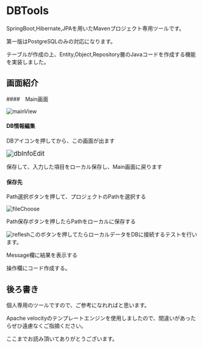# DBTools

SpringBoot,Hibernate,JPAを用いたMavenプロジェクト専用ツールです。

第一版はPostgreSQLのみの対応になります。

テーブルが作成の上、Entity,Object,Repository層のJavaコードを作成する機能を実装しました。

## 画面紹介

####　Main画面

<img src="C:\Users\user\Documents\NetBeansProjects\mavenproject1\DBTools\img\mainView.png" alt="mainView" style="zoom:100%;" />

#### DB情報編集

DBアイコンを押してから、この画面が出ます

<img src="C:\Users\user\Documents\NetBeansProjects\mavenproject1\DBTools\img\dbInfoEdit.png" alt="dbInfoEdit" style="zoom:120%;" />

保存して、入力した項目をローカル保存し、Main画面に戻ります

#### 保存先

Path選択ボタンを押して、プロジェクトのPathを選択する

![fileChoose](C:\Users\user\Documents\NetBeansProjects\mavenproject1\DBTools\img\fileChoose.png)

Path保存ボタンを押したらPathをローカルに保存する

![reflesh](C:\Users\user\Documents\NetBeansProjects\mavenproject1\DBTools\img\reflesh.jpg)このボタンを押してたらローカルデータをDBに接続するテストを行います。

Message欄に結果を表示する

操作欄にコード作成する。

## 後ろ書き

個人専用のツールですので、ご参考になれればと思います。

Apache velocityのテンプレートエンジンを使用しましたので、間違いがあったらぜひ遠慮なくご指摘ください。

ここまでお読み頂いてありがとうございます。